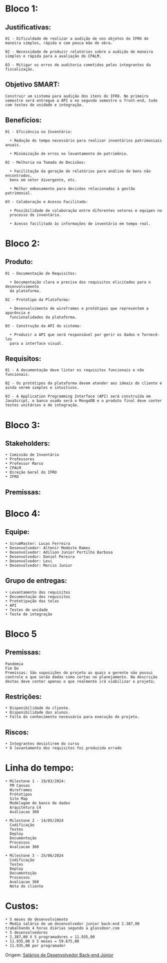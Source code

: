 # Bloco 1:

## Justificativas:

    01 - Dificuldade de realizar a audição de nos objetos do IFRO de maneira simples, rápida e com pouca mão de obra.

    02 - Necessidade de produzir relatórios sobre a audição de maneira simples e rápida para a avaliação do CPALM.

    03 - Mitigar os erros de auditoria cometidos pelos integrantes da fiscalização.

## Objetivo SMART:

    Construir um sistema para audição dos itens do IFRO. No primeiro semestre será entregue a API e no segundo semestre o front-end, tudo com testes de unidade e integração.

## Benefícios:

    01 - Eficiência no Inventário:

      • Redução do tempo necessário para realizar inventários patrimoniais anuais.

      • Minimização de erros no levantamento de patrimônio.

    02 - Melhoria na Tomada de Decisões:

      • Facilitação da geração de relatórios para análise de bens não encontrados,
      bens em setor divergente, etc.

      • Melhor embasamento para decisões relacionadas à gestão patrimonial.

    03 - Colaboração e Acesso Facilitado:

      • Possibilidade de colaboração entre diferentes setores e equipes no
      processo de inventário.

      • Acesso facilitado às informações de inventário em tempo real.

# Bloco 2:

## Produto:

    01 - Documentação de Requisitos:

      • Documentação clara e precisa dos requisitos elicitados para o desenvolvimento
      da plataforma.

    02 - Protótipo da Plataforma:

      • Desenvolvimento de wireframes e protótipos que representem a aparência e
      funcionalidades da plataforma.

    03 - Construção da API do sistema:

      • Produzir a API que será responsável por gerir os dados e fornecê-los
      para a interface visual.

## Requisitos:

    01 - A documentação deve listar os requisitos funcionais e não funcionais.

    02 - Os protótipos da plataforma devem atender aos ideais do cliente e ainda serem simples e intuitivos.

    03 - A Application Programming Interface (API) será construída em JavaScript, o banco usado será o MongoDB e o produto final deve conter testes unitários e de integração.

# Bloco 3:

## Stakeholders:

    • Comissão de Inventário
    • Professores
    • Professor Marco
    • CPALM
    • Direção Geral do IFRO
    • IFRO

## Premissas:

# Bloco 4:

## Equipe:

    • ScrumMaster: Lucas Ferreira
    • Desenvolvedor: Altenir Modesto Ramos
    • Desenvolvedor: Adilson Junior Portilho Barbosa
    • Desenvolvedor: Daniel Pereira
    • Desenvolvedor: Levi
    • Desenvolvedor: Marcio Junior

## Grupo de entregas:

    • Levantamento dos requisitos
    • Documentação dos requisitos
    • Prototipação das telas
    • API
    • Testes de unidade
    • Teste de integração

# Bloco 5

## Premissas:

    Pandemia
    Fim Do
    Premissas: São suposições do projeto as quais o gerente não possui controle e que serão dadas como certas no planejamento. Na descrição destas deve conter apenas o que realmente irá viabilizar o projeto;

## Restrições:
    • Disponibilidade do cliente.
    • Disponibilidade dos alunos.
    • Falta do conhecimento necessário para execução do projeto.

## Riscos:
    • Integrantes desistirem do curso
    • O levantamento dos requisitos foi produzido errado

# Linha do tempo:

    • Milestone 1 - 19/03/2024:
      PM Canvas
      Wireframes
      Prótotipos
      Site Map
      Modelagem do banco de dados
      Arquitetura C4
      Avaliacao 360

    • Milestone 2 - 14/05/2024
      Codificação
      Testes
      Deploy
      Documentoção
      Processos
      Avaliacao 360

    • Milestone 3 - 25/06/2024
      Codificação
      Testes
      Deploy
      Documentoção
      Processos
      Avaliacao 360
      Nota do cliente

# Custos:
    • 5 meses de desenvolvimento
    • Media salário de um desenvolvedor junior back-end 2.387,00 trabalhando 4 horas diárias segundo a glassdoor.com
    • 5 desenvolvedores
    • 2.387,00 X 5 programadores = 11.935,00
    • 11.935,00 X 5 meses = 59.675,00
    • 11.935,00 por programador
Origem: [Salários de Desenvolvedor Back-end Júnior](https://www.glassdoor.com.br/Sal%C3%A1rios/desenvolvedor-back-end-jr-sal%C3%A1rio-SRCH_KO0,25.htm)

